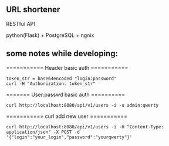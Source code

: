 ## URL shortener 

RESTful API 

python(Flask) + PostgreSQL + ngnix

## some notes while developing:

=========== Header basic auth ===========

    token_str = base64encoded "login:password"
    curl -H "Authorization: token_str"

======= User:passwd basic auth ==========

    curl http://localhost:8080/api/v1/users -i -u admin:qwerty
        
=========== curl add new user ===========

    curl http://localhost:8080/api/v1/users -i -H "Content-Type: application/json" -X POST -d 
    '{"login":"your_login","password":"yourqwerty"}'